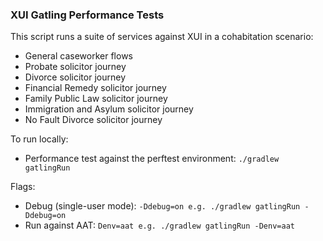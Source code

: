 ### XUI Gatling Performance Tests

This script runs a suite of services against XUI in a cohabitation scenario:
- General caseworker flows
- Probate solicitor journey
- Divorce solicitor journey
- Financial Remedy solicitor journey
- Family Public Law solicitor journey
- Immigration and Asylum solicitor journey
- No Fault Divorce solicitor journey

To run locally:
- Performance test against the perftest environment: `./gradlew gatlingRun`

Flags:
- Debug (single-user mode): `-Ddebug=on e.g. ./gradlew gatlingRun -Ddebug=on`
- Run against AAT: `Denv=aat e.g. ./gradlew gatlingRun -Denv=aat`

